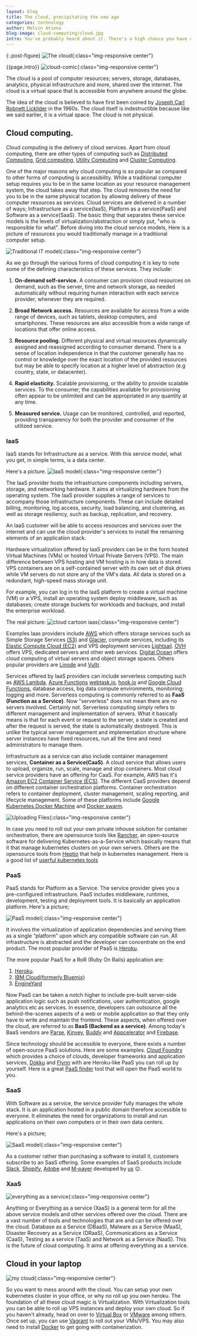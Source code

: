 ```yaml
---
layout: blog
title: The cloud, precipitating the new age
categories: technology
author: Melvin Atieno
blog-image: cloud-computing/cloud.jpg
intro: You've probably heard about it. There's a high chance you have used it. There's a higher chance you will be using it in the future. The cloud. The cloud is one of those things everyone sort of knows but somehow cannot clearly define. What is the cloud? Who made the cloud? Where is the cloud? How does it work? What is cloud computing? And what happens when it rains? Yes these are just some of the questions that this blog intends to answer in a bid to demystify the mystery that is the cloud.
---
```


{:.post-figure}
![The cloud](/assets/images/blog/{{page.blog-image}}){:class="img-responsive center"}

{{page.intro}}
![cloud-comic](/assets/images/blog/cloud-computing/cloud-comic3.jpeg){:class="img-responsive center"}

The cloud is a pool of computer resources; servers, storage, databases, analytics, physical infrastructure and more, shared over the internet. The cloud is a virtual space that is accessible from anywhere around the globe.

The idea of the cloud is believed to have first been coined by [Joseph Carl Robnett Licklider](https://en.wikipedia.org/wiki/J._C._R._Licklider) in the 1960s. The cloud itself is indestructible because like we said earlier, it is a virtual space. The cloud is not physical.

## Cloud computing.

Cloud computing is the delivery of cloud services. Apart from cloud computing, there are other types of computing such as [Distributed Computing](https://en.wikipedia.org/wiki/Distributed_computing), [Grid computing](https://en.wikipedia.org/wiki/Grid_computing), [Utility Computing](http://en.wikipedia.org/wiki/Utility_computing) and [Cluster Computing](http://en.wikipedia.org/wiki/Computer_cluster).

One of the major reasons why cloud computing is so popular as compared to other forms of computing is accessibility. While a traditional computer setup requires you to be in the same location as your resource management system, the cloud takes away that step. The cloud removes the need for you to be in the same physical location by allowing delivery of these computer resources as services. Cloud services are delivered in a number of ways; Infrastructure as a service(IaaS), Platform as a service(PaaS) and Software as a service(SaaS). The basic thing that separates these service models is the levels of virtualization/abstraction or simply put, "who is responsible for what". Before diving into the cloud service models, Here is a picture of resources you would traditionally manage in a traditional computer setup.

![Traditional IT model](/assets/images/blog/cloud-computing/traditional-IT.png){:class="img-responsive center"}

As we go through the various forms of cloud computing it is key to note some of the defining characteristics of these services. They include:

1. **On-demand self-service.** A consumer can provision cloud resources on demand, such as the server, time and network storage, as needed automatically without requiring human interaction with each service provider, whenever they are required.

2. **Broad Network access.** Resources are available for access from a wide range of devices, such as tablets, desktop computers, and smartphones. These resources are also accessible from a wide range of locations that offer online access.

3. **Resource pooling.** Different physical and virtual resources dynamically assigned and reassigned according to consumer demand. There is a sense of location independence in that the customer generally has no control or knowledge over the exact location of the provided resources but may be able to specify location at a higher level of abstraction (e.g country, state, or datacenter).

4. **Rapid elasticity.** Scalable provisioning, or the ability to provide scalable services. To the consumer, the capabilities available for provisioning often appear to be unlimited and can be appropriated in any quantity at any time.

5. **Measured service.** Usage can be monitored, controlled, and reported, providing transparency for both the provider and consumer of the utilized service.

### IaaS

IaaS stands for Infrastructure as a service. With this service model, what you get, in simple terms, is a data center.

Here's a picture.
![IaaS model](/assets/images/blog/cloud-computing/Iaas.png){:class="img-responsive center"}

The IaaS provider hosts the infrastructure components including servers, storage, and networking hardware. It aims at virtualizing hardware from the operating system.
The IaaS provider supplies a range of services to accompany those infrastructure components. These can include detailed billing, monitoring, log access, security, load balancing, and clustering, as well as storage resiliency, such as backup, replication, and recovery.

An IaaS customer will be able to access resources and services over the internet and can use the cloud provider's services to install the remaining elements of an application stack.

Hardware virtualization offered by IaaS providers can be in the form hosted Virtual Machines (VMs) or hosted Virtual Private Servers (VPS). The main difference between VPS hosting and VM hosting is in how data is stored. VPS containers are on a self-contained server with its own set of disk drives while VM servers do not store any of the VM's data. All data is stored on a redundant, high-speed mass storage unit.

For example, you can log in to the IaaS platform to create a virtual machine (VM) or a VPS, install an operating system deploy middleware, such as databases; create storage buckets for workloads and backups, and install the enterprise workload.

The real picture:
![cloud cartoon iaas](/assets/images/blog/cloud-computing/iaas.jpg){:class="img-responsive center"}

Examples Iaas providers include [AWS](https://aws.amazon.com/) which offers storage services such as Simple Storage Services [(S3)](https://aws.amazon.com/s3/) and [Glacier](https://aws.amazon.com/glacier/), compute services, including its [Elastic Compute Cloud (EC2)](https://aws.amazon.com/ec2/) and VPS deployment services [Lightsail](https://aws.amazon.com/lightsail/). [OVH](https://www.ovh.com/world/) offers VPS, dedicated servers and other web services. [Digital Ocean](https://www.digitalocean.com/) offers cloud computing of virtual servers and object storage spaces. Others popular providers are [Linode](https://www.linode.com/) and [Vultr](https://www.vultr.com/).

Services offered by IaaS providers can include serverless computing such as [AWS Lambda](https://aws.amazon.com/lambda/), [Azure Functions](https://docs.microsoft.com/en-us/azure/azure-functions/functions-overview) [webtask.io](https://webtask.io/), [hook.io](https://hook.io/) and [Google Cloud Functions](https://cloud.google.com/functions/), database access, big data compute environments, monitoring; logging and more. Serverless computing is commonly referred to as **FaaS (Function as a Service)**.
Now "serverless" does not mean there are no servers involved. Certainly not. Serverless computing simply refers to different management and implementation of servers. What it basically means is that for each event or request to the server, a state is created and after the request is served, the state is automatically destroyed. This is unlike the typical server management and implementation structure where server instances have fixed resources, run all the time and need administrators to manage them.

Infrastructure as a service can also include container management services, **Container as a Service(CaaS)**. A cloud service that allows users to upload, organize, run, scale, manage and stop containers. Most cloud service providers have an offering for CaaS. For example, AWS has it's [Amazon EC2 Container Service (ECS)](https://aws.amazon.com/ecs/). The different CaaS providers depend on different container orchestration platforms. Container orchestration refers to container deployment, cluster management, scaling reporting, and lifecycle management. Some of these platforms include [Google Kubernetes](https://kubernetes.io/docs/concepts/overview/what-is-kubernetes/),[Docker Machine](https://docs.docker.com/machine/) and [Docker swarm](https://docs.docker.com/engine/swarm/). 

![Uploading Files](/assets/images/blog/cloud-computing/uploading.jpg){:class="img-responsive center"}

In case you need to roll out your own private inhouse solution for container orchestration, there are opensource tools like [Rancher](https://rancher.com/), an open-source software for delivering Kubernetes-as-a-Service which basically means that it that manage kubernetes clusters on your own servers. Others are the opensource tools from [Heptio](https://heptio.com/community/) that help in kubernetes management. Here is a good list of [userful kubernetes tools](https://dzone.com/articles/50-useful-kubernetes-tools)

### PaaS

PaaS stands for Platform as a Service. The service provider gives you  a pre-configured infrastructure. PaaS includes middleware, runtimes, development, testing and deployment tools. It is basically an application platform.
Here's a picture;

![PaaS model](/assets/images/blog/cloud-computing/paas.png){:class="img-responsive center"}

It involves the virtualization of application dependencies and serving them as a single “platform” upon which any compatible software can run. All infrastructure is abstracted and the developer can concentrate on the end product.
The most popular provider of PaaS is [Heroku](https://www.heroku.com/).

The more popular PaaS for a RoR (Ruby On Rails) application are:
1.  [Heroku](https://www.heroku.com/).
2.  [IBM Cloud(formerly Bluemix)](https://www.ibm.com/cloud/)
3.  [EngineYard](https://www.engineyard.com/)

Now PaaS can be taken a notch higher to include pre-built server-side application logic such as push notifications, user authentication, google analytics etc as services. In essence, developers can outsource all the behind-the-scenes aspects of a web or mobile application so that they only have to write and maintain the frontend. These aspects, when offered over the cloud, are referred to as **BaaS (Backend as a service)**. Among today's BaaS vendors are [Parse](https://parseplatform.org/), [Kinvey](https://devcenter.kinvey.com/rest/guides), [Buddy](https://buddy.com/) and [Appcelerator](https://www.appcelerator.com/) and [Firebase](https://firebase.google.com/).

Since technology should be accessible to everyone, there exists a number  of open-source PaaS solutions. Here are some examples. [Cloud Foundry](https://www.cloudfoundry.org/) which provides a choice of clouds, developer frameworks and application services, [Dokku](http://dokku.viewdocs.io/dokku/) and [Flynn](https://n.io/) with are Heroku-like PaaS you can roll up by yourself. Here is a great [PaaS finder](https://paasfinder.org/filter) tool that will open the PaaS world to you. 

### SaaS

With Software as a service, the service provider fully manages the whole stack. It is an application hosted in a public domain therefore accessible to everyone. It eliminates the need for organizations to install and run applications on their own computers or in their own data centers.

Here's a picture;

![SaaS model](/assets/images/blog/cloud-computing/saas.png){:class="img-responsive center"}

As a customer rather than purchasing a software to install it, customers subscribe to an SaaS offering. Some examples of SaaS products include [Slack](https://slack.com/), [Shopify](https://www.shopify.com/), [Adobe](https://www.adobe.com/) and [M-payer](https://mpayer.co.ke/) developed by [us](https://zegetech.com/) 😉.

### XaaS
![everything as a service](/assets/images/blog/cloud-computing/everything.jpeg){:class="img-responsive center"}

Anything or Everything as a service (XaaS) is a general term for all the above service models and other services offered over the cloud. There are a vast number of tools and technologies that are and can be offered over the cloud. Database as a Service (DBaaS), Malware as a Service (MaaS), Disaster Recovery as a Service (DRaaS), Communications as a Service (CaaS), Testing as a service (TaaS) and Network as a Service (NaaS). This is the future of cloud computing. It aims at offering everything as a service.

## Cloud in your laptop
![my cloud](/assets/images/blog/cloud-computing/the_cloud.png){:class="img-responsive center"}

So you want to mess around with the cloud. You can setup your own kubernetes cluster in your office, or why no roll up you own heroku. The foundation of all these cloud magic is Virtualization. With Virtualization tools you can be able to roll up VPS instances and deploy your own cloud. So if you haven't already, head on over to [Virtual Box](https://www.virtualbox.org/wiki/VirtualBox) or [VMware](https://www.vmware.com/) among others. Once set up, you can use [Vagrant](https://www.vagrantup.com/) to roll out your VMs/VPS. You may also need to install [Docker](/blog/2018/11/08/developing-with-docker.html) to get going with containerization.